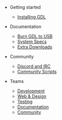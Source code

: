 - Getting started
    - [Installing GDL](install-gdl.md)
- Documentation
    - [Burn GDL to USB](create-usb.md)
    - [System Specs](system-specs.md)
    - [Extra Downloads](extras-md)

- Community
    - [Discord and IRC](socials.md)
    - [Community Scripts](community-scripts.md)


- Teams
    - [Development](teams-dev.md)
    - [Web & Design](teams-web.md)
    - [Testing](teams-testing.md)
    - [Documentation](teams-documentation.md)
    - [Community](teams-community.md)

